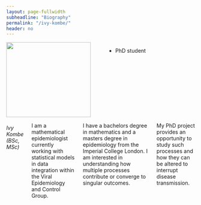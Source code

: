 ```yaml
---
layout: page-fullwidth
subheadline: "Biography"
permalink: "/ivy-kombe/"
header: no
---
```

<div class = "row">
<div class = "small-4 columns">
<img src="{{ site.url }}/images/Ivy-Kombe.jpg" alt="" height="200" width="225">

<p></p>

<div>
<ul class="vcard">
  <li class="locality">PhD student</li>
</ul>
</div>
</div>


<div class = "small-8 columns" >
<h6>Ivy Kombe (BSc, MSc)</h6>
<p class="text-justify">
I am a mathematical epidemiologist currently working with statistical models
in data integration within the Viral Epidemiology and Control Group.
</p>

<p class="text-justify">
I have a bachelors degree in mathematics and a masters degree in 
epidemiology from the Imperial College London. I am interested in understanding how multiple processes
contribute or converge to singular outcomes.
</p>

<p class="text-justify">
My PhD project provides an opportunity to study such processes and how they can be altered to
interrupt disease transmission.
</p>
</div>


